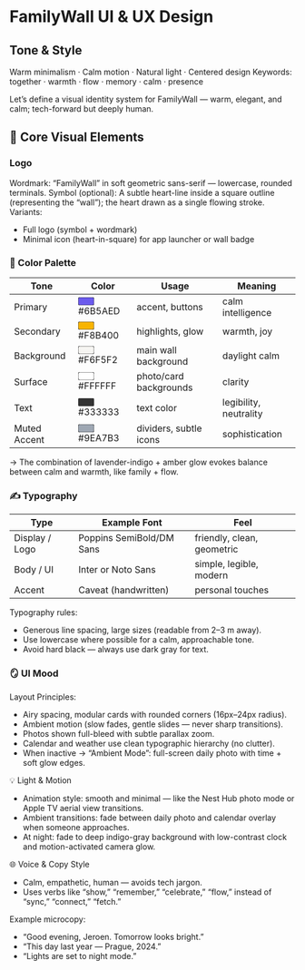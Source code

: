 # FamilyWall UI & UX Design

## Tone & Style
Warm minimalism · Calm motion · Natural light · Centered design
Keywords: together · warmth · flow · memory · calm · presence

Let’s define a visual identity system for FamilyWall — warm, elegant, and calm; tech-forward but deeply human.

## 🧱 Core Visual Elements
### Logo
Wordmark: “FamilyWall” in soft geometric sans-serif — lowercase, rounded terminals.
Symbol (optional): A subtle heart-line inside a square outline (representing the “wall”); the heart drawn as a single flowing stroke.
Variants:
- Full logo (symbol + wordmark)
- Minimal icon (heart-in-square) for app launcher or wall badge

### 🌈 Color Palette
| Tone         | Color        | Usage                   | Meaning                 |
|--------------|--------------|-------------------------|-------------------------|
| Primary      | <svg width="28" height="14"><rect width="28" height="14" rx="3" fill="#6B5AED" stroke="#333"/></svg> #6B5AED      | accent, buttons         | calm intelligence       |
| Secondary    | <svg width="28" height="14"><rect width="28" height="14" rx="3" fill="#F8B400" stroke="#333"/></svg> #F8B400      | highlights, glow        | warmth, joy             |
| Background   | <svg width="28" height="14"><rect width="28" height="14" rx="3" fill="#F6F5F2" stroke="#333"/></svg> #F6F5F2      | main wall background    | daylight calm           |
| Surface      | <svg width="28" height="14"><rect width="28" height="14" rx="3" fill="#FFFFFF" stroke="#333"/></svg> #FFFFFF      | photo/card backgrounds  | clarity                 |
| Text         | <svg width="28" height="14"><rect width="28" height="14" rx="3" fill="#333333" stroke="#333"/></svg> #333333      | text color              | legibility, neutrality  |
| Muted Accent | <svg width="28" height="14"><rect width="28" height="14" rx="3" fill="#9EA7B3" stroke="#333"/></svg> #9EA7B3      | dividers, subtle icons  | sophistication          |

→ The combination of lavender-indigo + amber glow evokes balance between calm and warmth, like family + flow.

### ✍️ Typography
| Type           | Example Font           | Feel                        |
|----------------|-----------------------|-----------------------------|
| Display / Logo | Poppins SemiBold/DM Sans | friendly, clean, geometric |
| Body / UI      | Inter or Noto Sans    | simple, legible, modern     |
| Accent         | Caveat (handwritten)  | personal touches            |

Typography rules:
- Generous line spacing, large sizes (readable from 2–3 m away).
- Use lowercase where possible for a calm, approachable tone.
- Avoid hard black — always use dark gray for text.

### 🪞 UI Mood
Layout Principles:
- Airy spacing, modular cards with rounded corners (16px–24px radius).
- Ambient motion (slow fades, gentle slides — never sharp transitions).
- Photos shown full-bleed with subtle parallax zoom.
- Calendar and weather use clean typographic hierarchy (no clutter).
- When inactive → “Ambient Mode”: full-screen daily photo with time + soft glow edges.

💡 Light & Motion
- Animation style: smooth and minimal — like the Nest Hub photo mode or Apple TV aerial view transitions.
- Ambient transitions: fade between daily photo and calendar overlay when someone approaches.
- At night: fade to deep indigo-gray background with low-contrast clock and motion-activated camera glow.

🌐 Voice & Copy Style
- Calm, empathetic, human — avoids tech jargon.
- Uses verbs like “show,” “remember,” “celebrate,” “flow,” instead of “sync,” “connect,” “fetch.”

Example microcopy:
- “Good evening, Jeroen. Tomorrow looks bright.”
- “This day last year — Prague, 2024.”
- “Lights are set to night mode.”
